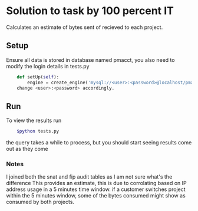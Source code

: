 # Solution to task by 100 percent IT

Calculates an estimate of bytes sent of recieved to each project.

## Setup
Ensure all data is stored in database named pmacct, you also need to modify the login details in tests.py
```python
    def setUp(self):
        engine = create_engine('mysql://<user>:<password>@localhost/pmacct', echo=False)
    change <user>:<password> accordingly.
```
## Run
To view the results run
```bash
    $python tests.py
```

the query takes a while to process, but you should start seeing results come out as they come

### Notes
I joined both the snat and fip audit tables as I am not sure what's the difference
This provides an estimate, this is due to corrolating based on IP address usage in a 5 minutes time window. if a customer switches project within the 5 minutes window, some of the bytes consumed might show as consumed by both projects. 
